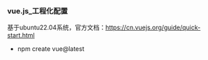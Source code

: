### vue.js_工程化配置
基于ubuntu22.04系统，官方文档：https://cn.vuejs.org/guide/quick-start.html
* npm create vue@latest